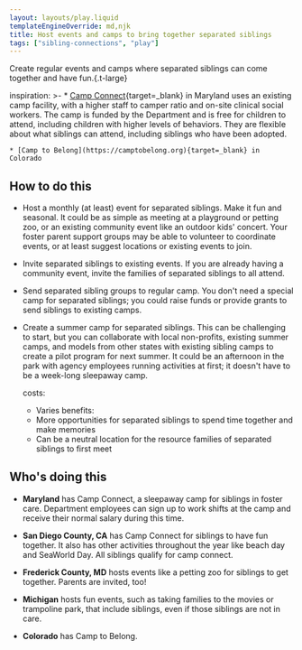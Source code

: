 ```yaml
---
layout: layouts/play.liquid
templateEngineOverride: md,njk
title: Host events and camps to bring together separated siblings
tags: ["sibling-connections", "play"]
---
```


Create regular events and camps where separated siblings can come together and have fun.{.t-large}

  inspiration: >-
    * [Camp Connect](https://mrpa.org/fostering-connections-through-camp-connect/){target=_blank} in Maryland uses an existing camp facility, with a higher staff to camper ratio and on-site clinical social workers. The camp is funded by the Department and is free for children to attend, including children with higher levels of behaviors. They are flexible about what siblings can attend, including siblings who have been adopted.

    * [Camp to Belong](https://camptobelong.org){target=_blank} in Colorado

## How to do this

* Host a monthly (at least) event for separated siblings. Make it fun and seasonal. It could be as simple as meeting at a playground or petting zoo, or an existing community event like an outdoor kids' concert. Your foster parent support groups may be able to volunteer to coordinate events, or at least suggest locations or existing events to join.

* Invite separated siblings to existing events. If you are already having a community event, invite the families of separated siblings to all attend.

* Send separated sibling groups to regular camp. You don't need a special camp for separated siblings; you could raise funds or provide grants to send siblings to existing camps.

* Create a summer camp for separated siblings. This can be challenging to start, but you can collaborate with local non-profits, existing summer camps, and models from other states with existing sibling camps to create a pilot program for next summer. It could be an afternoon in the park with agency employees running activities at first; it doesn't have to be a week-long sleepaway camp.

  costs:
    - Varies
  benefits:
    - More opportunities for separated siblings to spend time together and make memories
    - Can be a neutral location for the resource families of separated siblings to first meet

## Who's doing this

* **Maryland** has Camp Connect, a sleepaway camp for siblings in foster care. Department employees can sign up to work shifts at the camp and receive their normal salary during this time.

* **San Diego County, CA** has Camp Connect for siblings to have fun together. It also has other activities throughout the year like beach day and  SeaWorld Day. All siblings qualify for camp connect.

* **Frederick County, MD** hosts events like a petting zoo for siblings to get together. Parents are invited, too!

* **Michigan** hosts fun events, such as taking families to the movies or trampoline park, that include siblings, even if those siblings are not in care.

* **Colorado** has Camp to Belong.